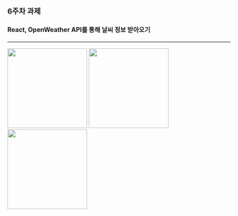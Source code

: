 ### 6주차 과제
#### React, OpenWeather API를 통해 날씨 정보 받아오기
---
<div>
    <img src="https://user-images.githubusercontent.com/55418359/103579478-b4be1700-4f1b-11eb-9956-18a9ef4aea93.PNG" width="180">
    <img src="https://user-images.githubusercontent.com/55418359/103579484-b5ef4400-4f1b-11eb-8434-cbcd97417232.PNG" width="180">
    <img src="https://user-images.githubusercontent.com/55418359/103693048-08903500-4fdc-11eb-812a-c712a7ef09b2.PNG" width="180">
</div>
